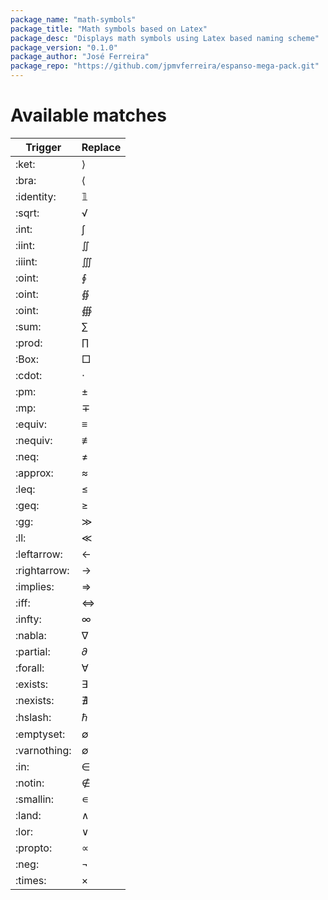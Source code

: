 ```yaml
---
package_name: "math-symbols"
package_title: "Math symbols based on Latex"
package_desc: "Displays math symbols using Latex based naming scheme"
package_version: "0.1.0"
package_author: "José Ferreira"
package_repo: "https://github.com/jpmvferreira/espanso-mega-pack.git"
---
```


# Available matches
| Trigger      | Replace   |
|--------------|-----------|
| :ket:        | ⟩         |
| :bra:        | ⟨         |
| :identity:   | 𝟙         |
| :sqrt:       | √         |
| :int:        | ∫         |
| :iint:       | ∬         |
| :iiint:      | ∭         |
| :oint:       | ∮         |
| :oint:       | ∯         |
| :oint:       | ∰         |
| :sum:        | ∑         |
| :prod:       | ∏         |
| :Box:        | □         |
| :cdot:       | ⋅         |
| :pm:         | ±         |
| :mp:         | ∓         |
| :equiv:      | ≡         |
| :nequiv:     | ≢         |
| :neq:        | ≠         |
| :approx:     | ≈         |
| :leq:        | ≤         |
| :geq:        | ≥         |
| :gg:         | ≫         |
| :ll:         | ≪         |
| :leftarrow:  | ←         |
| :rightarrow: | →         |
| :implies:    | ⇒         |
| :iff:        | ⇔         |
| :infty:      | ∞         |
| :nabla:      | ∇         |
| :partial:    | 𝜕         |
| :forall:     | ∀         |
| :exists:     | ∃         |
| :nexists:    | ∄         |
| :hslash:     | ℏ         |
| :emptyset:   | ∅         |
| :varnothing: | ∅         |
| :in:         | ∈         |
| :notin:      | ∉         |
| :smallin:    | ∊         |
| :land:       | ∧         |
| :lor:        | ∨         |
| :propto:     | ∝         |
| :neg:        | ¬         |
| :times:      | ×         |
